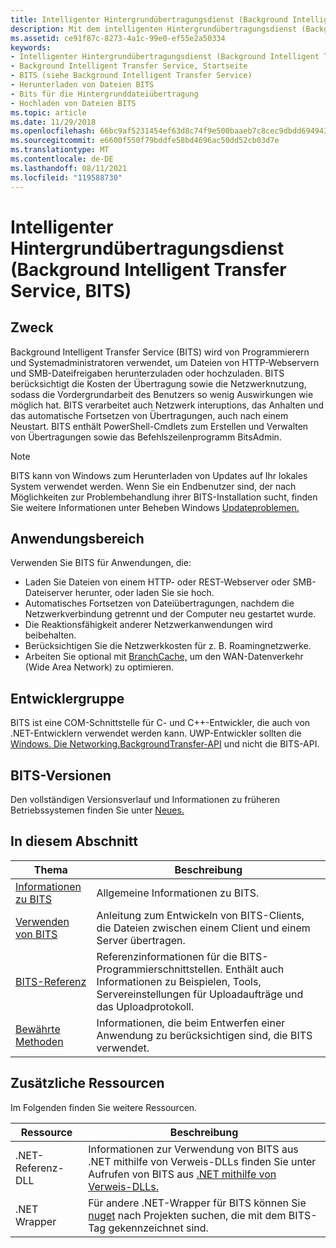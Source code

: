 ```yaml
---
title: Intelligenter Hintergrundübertragungsdienst (Background Intelligent Transfer Service, BITS)
description: Mit dem intelligenten Hintergrundübertragungsdienst (Background Intelligent Transfer Service, BITS) werden Dateien zwischen einem Client und einem Server übertragen (Downloads oder Uploads). Dabei werden Statusinformationen zu den Übertragungsvorgängen angezeigt.
ms.assetid: ce91f87c-8273-4a1c-99e0-ef55e2a50334
keywords:
- Intelligenter Hintergrundübertragungsdienst (Background Intelligent Transfer Service, BITS)
- Background Intelligent Transfer Service, Startseite
- BITS (siehe Background Intelligent Transfer Service)
- Herunterladen von Dateien BITS
- Bits für die Hintergrunddateiübertragung
- Hochladen von Dateien BITS
ms.topic: article
ms.date: 11/29/2018
ms.openlocfilehash: 66bc9af5231454ef63d8c74f9e500baaeb7c8cec9dbdd694943a3809da4a391d
ms.sourcegitcommit: e6600f550f79bddfe58bd4696ac50dd52cb03d7e
ms.translationtype: MT
ms.contentlocale: de-DE
ms.lasthandoff: 08/11/2021
ms.locfileid: "119588730"
---
```

# <a name="background-intelligent-transfer-service"></a>Intelligenter Hintergrundübertragungsdienst (Background Intelligent Transfer Service, BITS)

## <a name="purpose"></a>Zweck

Background Intelligent Transfer Service (BITS) wird von Programmierern und Systemadministratoren verwendet, um Dateien von HTTP-Webservern und SMB-Dateifreigaben herunterzuladen oder hochzuladen. BITS berücksichtigt die Kosten der Übertragung sowie die Netzwerknutzung, sodass die Vordergrundarbeit des Benutzers so wenig Auswirkungen wie möglich hat. BITS verarbeitet auch Netzwerk interuptions, das Anhalten und das automatische Fortsetzen von Übertragungen, auch nach einem Neustart. BITS enthält PowerShell-Cmdlets zum Erstellen und Verwalten von Übertragungen sowie das Befehlszeilenprogramm BitsAdmin.

> [!Note]  
> BITS kann von Windows zum Herunterladen von Updates auf Ihr lokales System verwendet werden. Wenn Sie ein Endbenutzer sind, der nach Möglichkeiten zur Problembehandlung ihrer BITS-Installation sucht, finden Sie weitere Informationen unter Beheben Windows [Updateproblemen.](https://support.microsoft.com/help/10164/fix-windows-update-errors) 
 

## <a name="where-applicable"></a>Anwendungsbereich

Verwenden Sie BITS für Anwendungen, die:

-   Laden Sie Dateien von einem HTTP- oder REST-Webserver oder SMB-Dateiserver herunter, oder laden Sie sie hoch.
-   Automatisches Fortsetzen von Dateiübertragungen, nachdem die Netzwerkverbindung getrennt und der Computer neu gestartet wurde.
-   Die Reaktionsfähigkeit anderer Netzwerkanwendungen wird beibehalten.
-   Berücksichtigen Sie die Netzwerkkosten für z. B. Roamingnetzwerke.
-   Arbeiten Sie optional mit [BranchCache,](/windows-server/networking/branchcache/branchcache) um den WAN-Datenverkehr (Wide Area Network) zu optimieren.

## <a name="developer-audience"></a>Entwicklergruppe

BITS ist eine COM-Schnittstelle für C- und C++-Entwickler, die auch von .NET-Entwicklern verwendet werden kann. UWP-Entwickler sollten die [Windows. Die Networking.BackgroundTransfer-API](/uwp/api/Windows.Networking.BackgroundTransfer) und nicht die BITS-API.

## <a name="bits-versions"></a>BITS-Versionen

Den vollständigen Versionsverlauf und Informationen zu früheren Betriebssystemen finden Sie unter [Neues.](what-s-new.md)


## <a name="in-this-section"></a>In diesem Abschnitt



| Thema                                                           | Beschreibung                                                                                                                                                                     |
|-----------------------------------------------------------------|---------------------------------------------------------------------------------------------------------------------------------------------------------------------------------|
| [Informationen zu BITS](about-bits.md)<br/>                         | Allgemeine Informationen zu BITS.<br/>                                                                                                                                      |
| [Verwenden von BITS](using-bits.md)<br/>                         | Anleitung zum Entwickeln von BITS-Clients, die Dateien zwischen einem Client und einem Server übertragen.<br/>                                                                        |
| [BITS-Referenz](bits-reference.md)<br/>                 | Referenzinformationen für die BITS-Programmierschnittstellen. Enthält auch Informationen zu Beispielen, Tools, Servereinstellungen für Uploadaufträge und das Uploadprotokoll.<br/> |
| [Bewährte Methoden](best-practices-when-using-bits.md)<br/> | Informationen, die beim Entwerfen einer Anwendung zu berücksichtigen sind, die BITS verwendet.<br/>                                                                                                |



 

## <a name="additional-resources"></a>Zusätzliche Ressourcen

Im Folgenden finden Sie weitere Ressourcen.


|    Ressource         |    Beschreibung                                                                                                                                     |
|-------------|-------------------------------------------------------------------------------------------------------------------------------------------------|
| .NET-Referenz-DLL   | Informationen zur Verwendung von BITS aus .NET mithilfe von Verweis-DLLs finden Sie unter Aufrufen von BITS aus [.NET mithilfe von Verweis-DLLs.](/windows/desktop/Bits/bits-dot-net)      |
| .NET Wrapper   | Für andere .NET-Wrapper für BITS können Sie [nuget](https://www.nuget.org/packages?q=Tags%3A%22BITS%22) nach Projekten suchen, die mit dem BITS-Tag gekennzeichnet sind.        |



 

 

